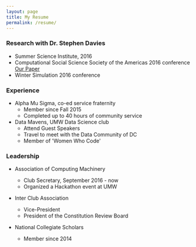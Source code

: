 ```yaml
---
layout: page
title: My Resume
permalink: /resume/
---
```


### Research with Dr. Stephen Davies
 * Summer Science Institute, 2016
 * Computational Social Science Society of the Americas 2016 conference
  [Our Paper](http://cs.umw.edu/~stephen/daviesZontine.pdf)
 * Winter Simulation 2016 conference

### Experience
 * Alpha Mu Sigma, co-ed service fraternity
   * Member since Fall 2015
   * Completed up to 40 hours of community service
 * Data Mavens, UMW Data Science club
   * Attend Guest Speakers
   * Travel to meet with the Data Community of DC
   * Member of 'Women Who Code'

### Leadership

* Association of Computing Machinery
  * Club Secretary, September 2016 - now
  * Organized a Hackathon event at UMW
  
* Inter Club Association
  * Vice-President
  * President of the Constitution Review Board
  
* National Collegiate Scholars
  * Member since 2014
